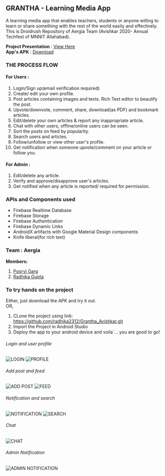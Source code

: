 ## GRANTHA - Learning Media App
A learning media app that enables teachers, students or anyone willing to learn or share something with the rest of the world easily and effectively. This is Droidrush Repository of Aergia Team (Avishkar 2020- Annual Techfest of MNNIT Allahabad).

**Project Presentation** : [View Here](https://docs.google.com/presentation/d/1PlTaSLyTrB-amMG4pjmHFtv700vlwVKk2mmyFPW8TVk/edit#slide=id.g25f6af9dd6_0_0)<br />
**App's APK** : [Download](https://drive.google.com/file/d/1I68AfG92yS7ki3kFzJVPL_AtI4EEEIpV/view?usp=sharing)

### THE PROCESS FLOW
#### For Users :
1. Login/Sign up(email verification required)
2. Create/ edit your own profile.
3. Post articles containing images and texts. Rich Text editor to beautify the post.
4. Upvote/downvote, comment, share, download(as PDF) and bookmark articles.
5. Edit/delete your own articles & report any inappropriate article.
6. Chat with other users, offline/online users can be seen.
7. Sort the posts on feed by popularity.
8. Search users and articles.
9. Follow/unfollow or view other user's profile.
10. Get notification when someone upvote/comment on your article or follow you.


#### For Admin :
1. Edit/delete any article.
2. Verify and approve/disapprove user's articles.
3. Get notified when any article is reported/ required for permission.

### APIs and Components used
- Firebase Realtime Database
- Firebase Storage
- Firebase Authentication
- Firebase Dynamic Links
- AndroidX artifacts with Google Material Design components
- Knife liberal(for rich text)

### Team : Aergia
**Members:**<br />
1. [Poorvi Garg](https://github.com/POORVI111)
2. [Radhika Gupta](https://github.com/radhika2312)

### To try hands on the project
Either, just download the APK  and try it out.<br /> OR,<br />
1. CLone the project using link: https://github.com/radhika2312/Grantha_Avishkar.git
2. Import the Project in Android Studio
3. Deploy the app to your android device and voila`... you are good to go!<br />
###### Login and user profile
![LOGIN](https://user-images.githubusercontent.com/68559217/97807546-7b50fd00-1c87-11eb-8761-8047f6c9842e.jpeg)
![PROFILE](https://user-images.githubusercontent.com/68559217/97807542-7ab86680-1c87-11eb-89f2-511d35638259.jpeg)<br />
###### Add post and feed
![ADD POST](https://user-images.githubusercontent.com/68559217/97807543-7b50fd00-1c87-11eb-846c-d5ad8ebdde5f.jpeg)
![FEED](https://user-images.githubusercontent.com/68559217/97807539-78eea300-1c87-11eb-8d3f-0c68026815a0.jpeg)<br />
###### Notification and search
![NOTIFICATION](https://user-images.githubusercontent.com/68559217/97807435-b7379280-1c86-11eb-8ce5-43c18644f286.jpeg)
![SEARCH](https://user-images.githubusercontent.com/68559217/97807540-7a1fd000-1c87-11eb-8301-f0ce11f9fde4.jpeg)<br />
###### Chat
![CHAT](https://user-images.githubusercontent.com/68559217/97807677-1fd33f00-1c88-11eb-895f-28683e743704.jpeg)<br />
###### Admin Notification
![ADMIN NOTIFICATION](https://user-images.githubusercontent.com/68559217/97807541-7a1fd000-1c87-11eb-8fb9-68b003cc1faa.jpeg)











 
